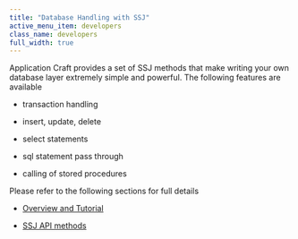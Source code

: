```yaml
---
title: "Database Handling with SSJ"
active_menu_item: developers
class_name: developers
full_width: true
---
```



Application Craft provides a set of SSJ methods that make writing your own database layer extremely simple and powerful. The following features are available

 - transaction handling

 - insert, update, delete

 - select statements

 - sql statement pass through

 - calling of stored procedures

Please refer to the following sections for full details

 - [Overview and Tutorial](../../data-storage/server-side-data-storage/index)

 - [SSJ API methods](../server-side-api/ssj-object/database/index)

